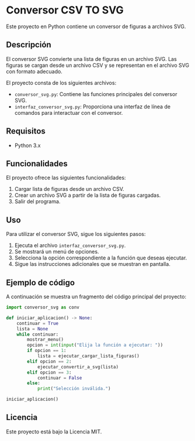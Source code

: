 # Conversor CSV TO SVG

Este proyecto en Python contiene un conversor de figuras a archivos SVG.

## Descripción

El conversor SVG convierte una lista de figuras en un archivo SVG. Las figuras se cargan desde un archivo CSV y se representan en el archivo SVG con formato adecuado.

El proyecto consta de los siguientes archivos:

- `conversor_svg.py`: Contiene las funciones principales del conversor SVG.
- `interfaz_conversor_svg.py`: Proporciona una interfaz de línea de comandos para interactuar con el conversor.

## Requisitos

- Python 3.x

## Funcionalidades

El proyecto ofrece las siguientes funcionalidades:

1. Cargar lista de figuras desde un archivo CSV.
2. Crear un archivo SVG a partir de la lista de figuras cargadas.
3. Salir del programa.

## Uso

Para utilizar el conversor SVG, sigue los siguientes pasos:

1. Ejecuta el archivo `interfaz_conversor_svg.py`.
2. Se mostrará un menú de opciones.
3. Selecciona la opción correspondiente a la función que deseas ejecutar.
4. Sigue las instrucciones adicionales que se muestran en pantalla.

## Ejemplo de código

A continuación se muestra un fragmento del código principal del proyecto:

```python
import conversor_svg as conv

def iniciar_aplicacion() -> None:
    continuar = True
    lista = None
    while continuar:
        mostrar_menu()
        opcion = int(input("Elija la función a ejecutar: "))
        if opcion == 1:
            lista = ejecutar_cargar_lista_figuras()
        elif opcion == 2:
            ejecutar_convertir_a_svg(lista)
        elif opcion == 3:
            continuar = False
        else:
            print("Selección inválida.")

iniciar_aplicacion()
```

## Licencia
Este proyecto está bajo la Licencia MIT.
